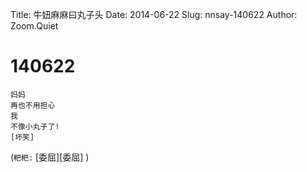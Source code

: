 Title: 牛妞麻麻曰丸子头
Date: 2014-06-22
Slug: nnsay-140622
Author: Zoom.Quiet


# 140622

    妈妈
    再也不用担心
    我
    不像小丸子了!
    [坏笑]

(`粑粑:` 
[委屈][委屈]
)
